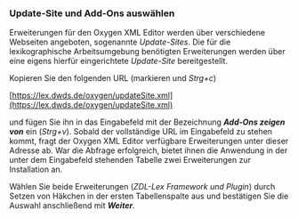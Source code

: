 ### Update-Site und Add-Ons auswählen

Erweiterungen für den Oxygen XML Editor werden über verschiedene Webseiten
angeboten, sogenannte *Update-Sites*. Die für die lexikographische
Arbeitsumgebung benötigten Erweiterungen werden über eine eigens hierfür
eingerichtete *Update-Site* bereitgestellt.

Kopieren Sie den folgenden URL (markieren und *Strg+c*)

[https://lex.dwds.de/oxygen/updateSite.xml](https://lex.dwds.de/oxygen/updateSite.xml)

und fügen Sie ihn in das Eingabefeld mit der Bezeichnung ***Add-Ons zeigen
von*** ein (*Strg+v*). Sobald der vollständige URL im Eingabefeld zu stehen
kommt, fragt der Oxygen XML Editor verfügbare Erweiterungen unter dieser Adresse
ab. War die Abfrage erfolgreich, bietet ihnen die Anwendung in der unter dem
Eingabefeld stehenden Tabelle zwei Erweiterungen zur Installation an.

Wählen Sie beide Erweiterungen (*ZDL-Lex Framework und Plugin*)
durch Setzen von Häkchen in der ersten Tabellenspalte aus und bestätigen Sie die
Auswahl anschließend mit ***Weiter***.
